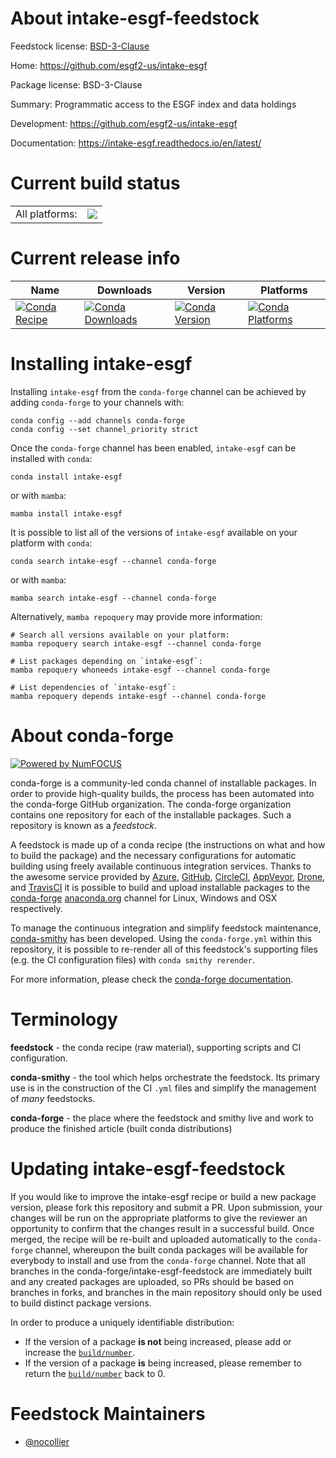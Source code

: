 About intake-esgf-feedstock
===========================

Feedstock license: [BSD-3-Clause](https://github.com/conda-forge/intake-esgf-feedstock/blob/main/LICENSE.txt)

Home: https://github.com/esgf2-us/intake-esgf

Package license: BSD-3-Clause

Summary: Programmatic access to the ESGF index and data holdings

Development: https://github.com/esgf2-us/intake-esgf

Documentation: https://intake-esgf.readthedocs.io/en/latest/

Current build status
====================


<table><tr><td>All platforms:</td>
    <td>
      <a href="https://dev.azure.com/conda-forge/feedstock-builds/_build/latest?definitionId=21677&branchName=main">
        <img src="https://dev.azure.com/conda-forge/feedstock-builds/_apis/build/status/intake-esgf-feedstock?branchName=main">
      </a>
    </td>
  </tr>
</table>

Current release info
====================

| Name | Downloads | Version | Platforms |
| --- | --- | --- | --- |
| [![Conda Recipe](https://img.shields.io/badge/recipe-intake--esgf-green.svg)](https://anaconda.org/conda-forge/intake-esgf) | [![Conda Downloads](https://img.shields.io/conda/dn/conda-forge/intake-esgf.svg)](https://anaconda.org/conda-forge/intake-esgf) | [![Conda Version](https://img.shields.io/conda/vn/conda-forge/intake-esgf.svg)](https://anaconda.org/conda-forge/intake-esgf) | [![Conda Platforms](https://img.shields.io/conda/pn/conda-forge/intake-esgf.svg)](https://anaconda.org/conda-forge/intake-esgf) |

Installing intake-esgf
======================

Installing `intake-esgf` from the `conda-forge` channel can be achieved by adding `conda-forge` to your channels with:

```
conda config --add channels conda-forge
conda config --set channel_priority strict
```

Once the `conda-forge` channel has been enabled, `intake-esgf` can be installed with `conda`:

```
conda install intake-esgf
```

or with `mamba`:

```
mamba install intake-esgf
```

It is possible to list all of the versions of `intake-esgf` available on your platform with `conda`:

```
conda search intake-esgf --channel conda-forge
```

or with `mamba`:

```
mamba search intake-esgf --channel conda-forge
```

Alternatively, `mamba repoquery` may provide more information:

```
# Search all versions available on your platform:
mamba repoquery search intake-esgf --channel conda-forge

# List packages depending on `intake-esgf`:
mamba repoquery whoneeds intake-esgf --channel conda-forge

# List dependencies of `intake-esgf`:
mamba repoquery depends intake-esgf --channel conda-forge
```


About conda-forge
=================

[![Powered by
NumFOCUS](https://img.shields.io/badge/powered%20by-NumFOCUS-orange.svg?style=flat&colorA=E1523D&colorB=007D8A)](https://numfocus.org)

conda-forge is a community-led conda channel of installable packages.
In order to provide high-quality builds, the process has been automated into the
conda-forge GitHub organization. The conda-forge organization contains one repository
for each of the installable packages. Such a repository is known as a *feedstock*.

A feedstock is made up of a conda recipe (the instructions on what and how to build
the package) and the necessary configurations for automatic building using freely
available continuous integration services. Thanks to the awesome service provided by
[Azure](https://azure.microsoft.com/en-us/services/devops/), [GitHub](https://github.com/),
[CircleCI](https://circleci.com/), [AppVeyor](https://www.appveyor.com/),
[Drone](https://cloud.drone.io/welcome), and [TravisCI](https://travis-ci.com/)
it is possible to build and upload installable packages to the
[conda-forge](https://anaconda.org/conda-forge) [anaconda.org](https://anaconda.org/)
channel for Linux, Windows and OSX respectively.

To manage the continuous integration and simplify feedstock maintenance,
[conda-smithy](https://github.com/conda-forge/conda-smithy) has been developed.
Using the ``conda-forge.yml`` within this repository, it is possible to re-render all of
this feedstock's supporting files (e.g. the CI configuration files) with ``conda smithy rerender``.

For more information, please check the [conda-forge documentation](https://conda-forge.org/docs/).

Terminology
===========

**feedstock** - the conda recipe (raw material), supporting scripts and CI configuration.

**conda-smithy** - the tool which helps orchestrate the feedstock.
                   Its primary use is in the construction of the CI ``.yml`` files
                   and simplify the management of *many* feedstocks.

**conda-forge** - the place where the feedstock and smithy live and work to
                  produce the finished article (built conda distributions)


Updating intake-esgf-feedstock
==============================

If you would like to improve the intake-esgf recipe or build a new
package version, please fork this repository and submit a PR. Upon submission,
your changes will be run on the appropriate platforms to give the reviewer an
opportunity to confirm that the changes result in a successful build. Once
merged, the recipe will be re-built and uploaded automatically to the
`conda-forge` channel, whereupon the built conda packages will be available for
everybody to install and use from the `conda-forge` channel.
Note that all branches in the conda-forge/intake-esgf-feedstock are
immediately built and any created packages are uploaded, so PRs should be based
on branches in forks, and branches in the main repository should only be used to
build distinct package versions.

In order to produce a uniquely identifiable distribution:
 * If the version of a package **is not** being increased, please add or increase
   the [``build/number``](https://docs.conda.io/projects/conda-build/en/latest/resources/define-metadata.html#build-number-and-string).
 * If the version of a package **is** being increased, please remember to return
   the [``build/number``](https://docs.conda.io/projects/conda-build/en/latest/resources/define-metadata.html#build-number-and-string)
   back to 0.

Feedstock Maintainers
=====================

* [@nocollier](https://github.com/nocollier/)


